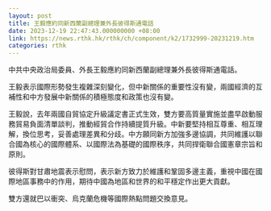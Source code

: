 ```yaml
---
layout: post
title: 王毅應約同新西蘭副總理兼外長彼得斯通電話
date: 2023-12-19 22:47:43.000000000 +08:00
link: https://news.rthk.hk/rthk/ch/component/k2/1732999-20231219.htm
categories: rthk
---
```


中共中央政治局委員、外長王毅應約同新西蘭副總理兼外長彼得斯通電話。 

王毅表示國際形勢發生複雜深刻變化，但中新關係的重要性沒有變，兩國經濟的互補性和中方發展中新關係的積極態度和政策也沒有變。

王毅說，去年兩國自貿協定升級議定書正式生效，雙方要高質量實施並盡早啟動服務貿易負面清單談判，推動經貿合作持續提質升級。中新要堅持相互尊重、相互理解，換位思考，妥善處理差異和分歧。中方願同新方加強多邊協調，共同維護以聯合國為核心的國際體系、以國際法為基礎的國際秩序，共同捍衛聯合國憲章宗旨和原則。
 
彼得斯對甘肅地震表示慰問，表示新方致力於維護和鞏固多邊主義，重視中國在國際地區事務中的作用，期待中國為地區和世界的和平穩定作出更大貢獻。

雙方還就巴以衝突、烏克蘭危機等國際熱點問題交換意見。
